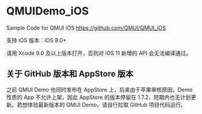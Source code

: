 # QMUIDemo_iOS
Sample Code for QMUI iOS https://github.com/QMUI/QMUI_iOS

支持 iOS 版本：iOS 8.0+

请用 Xcode 9.0 及以上版本打开，否则对 iOS 11 新增的 API 会无法编译通过。

## 关于 GitHub 版本和 AppStore 版本

之前 QMUI Demo 也同时发布在 AppStore 上，后来由于苹果审核原因，Demo 性质的 App 不允许上架，因此 AppStore 的版本停留在 1.7.2，短期内也无计划更新。若想体验最新版本的 QMUI Demo，请自行拉取 GitHub 项目代码运行。
